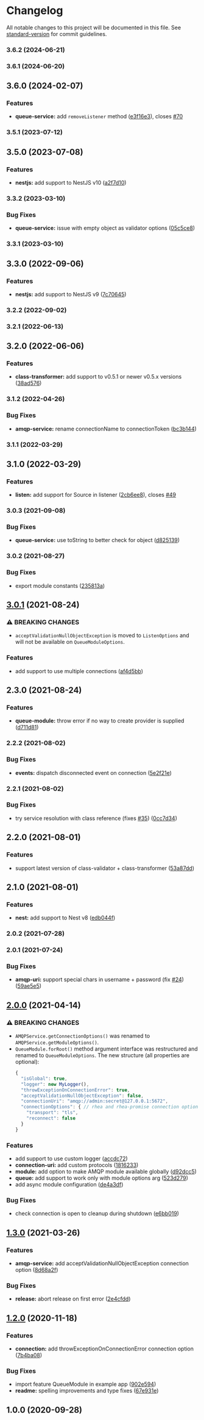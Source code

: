 # Changelog

All notable changes to this project will be documented in this file. See [standard-version](https://github.com/conventional-changelog/standard-version) for commit guidelines.

### 3.6.2 (2024-06-21)

### 3.6.1 (2024-06-20)

## 3.6.0 (2024-02-07)


### Features

* **queue-service:** add `removeListener` method ([e3f16e3](https://github.com/team-supercharge/nest-amqp/commit/e3f16e37e28555723eef6869015afa8870298d1f)), closes [#70](https://github.com/team-supercharge/nest-amqp/issues/70)

### 3.5.1 (2023-07-12)

## 3.5.0 (2023-07-08)


### Features

* **nestjs:** add support to NestJS v10 ([a2f7d10](https://github.com/team-supercharge/nest-amqp/commit/a2f7d10e610b3f8760abdcc2a7df1677fda56704))

### 3.3.2 (2023-03-10)


### Bug Fixes

* **queue-service:** issue with empty object as validator options ([05c5ce8](https://github.com/team-supercharge/nest-amqp/commit/05c5ce86521b1955aa6687b3ccdb29bbc81623af))

### 3.3.1 (2023-03-10)

## 3.3.0 (2022-09-06)


### Features

* **nestjs:** add support to NestJS v9 ([7c70645](https://github.com/team-supercharge/nest-amqp/commit/7c70645e33e4d8dc9c349f14468160155a2bca20))

### 3.2.2 (2022-09-02)

### 3.2.1 (2022-06-13)

## 3.2.0 (2022-06-06)


### Features

* **class-transformer:** add support to v0.5.1 or newer v0.5.x versions ([38ad576](https://github.com/team-supercharge/nest-amqp/commit/38ad5760875c1bc0892975763916893e1d112673))

### 3.1.2 (2022-04-26)


### Bug Fixes

* **amqp-service:** rename connectionName to connectionToken ([bc3b144](https://github.com/team-supercharge/nest-amqp/commit/bc3b14457efed5efe988ad0ac2135520720086d9))

### 3.1.1 (2022-03-29)

## 3.1.0 (2022-03-29)


### Features

* **listen:** add support for Source in listener ([2cb6ee8](https://github.com/team-supercharge/nest-amqp/commit/2cb6ee829b18bfcc318bb5e5c763e3370f02e44c)), closes [#49](https://github.com/team-supercharge/nest-amqp/issues/49)

### 3.0.3 (2021-09-08)


### Bug Fixes

* **queue-service:** use toString to better check for object ([d825139](https://github.com/team-supercharge/nest-amqp/commit/d825139063a0dfbdfb95c06c1f00551044816962))

### 3.0.2 (2021-08-27)


### Bug Fixes

* export module constants ([235813a](https://github.com/team-supercharge/nest-amqp/commit/235813a471676da20493656b1f0c3de443a7d3b0))

## [3.0.1](https://github.com/team-supercharge/nest-amqp/compare/v2.3.0...v3.0.1) (2021-08-24)


### ⚠ BREAKING CHANGES

* `acceptValidationNullObjectException` is moved to `ListenOptions` and
  will not be available on `QueueModuleOptions`.
### Features

* add support to use multiple connections ([af4d5bb](https://github.com/team-supercharge/nest-amqp/commit/af4d5bb7c2861031dbb20284b87cba88b663bab7))

## 2.3.0 (2021-08-24)


### Features

* **queue-module:** throw error if no way to create provider is supplied ([d711d81](https://github.com/team-supercharge/nest-amqp/commit/d711d81344b641f43d8e85f8ae38e5eb74115209))

### 2.2.2 (2021-08-02)


### Bug Fixes

* **events:** dispatch disconnected event on connection ([5e2f21e](https://github.com/team-supercharge/nest-amqp/commit/5e2f21ebb76b278127dbc97b8ea06b8f098e5baa))

### 2.2.1 (2021-08-02)


### Bug Fixes

* try service resolution with class reference (fixes [#35](https://github.com/team-supercharge/nest-amqp/issues/35)) ([0cc7d34](https://github.com/team-supercharge/nest-amqp/commit/0cc7d344734c72b54ac6fb0886f9300f71fea0db))

## 2.2.0 (2021-08-01)


### Features

* support latest version of class-validator + class-transformer ([53a87dd](https://github.com/team-supercharge/nest-amqp/commit/53a87dde0504c22aa3fcead02e2e777181bd2a86))

## 2.1.0 (2021-08-01)


### Features

* **nest:** add support to Nest v8 ([edb044f](https://github.com/team-supercharge/nest-amqp/commit/edb044f71422d20e4dc5e864517d4f412183cb2e))

### 2.0.2 (2021-07-28)

### 2.0.1 (2021-07-24)


### Bug Fixes

* **amqp-uri:** support special chars in username + password (fix [#24](https://github.com/team-supercharge/nest-amqp/issues/24)) ([59ae5e5](https://github.com/team-supercharge/nest-amqp/commit/59ae5e53ce32b06f2227103cb0abf64666d80711))

## [2.0.0](https://github.com/team-supercharge/nest-amqp/compare/v1.3.0...v2.0.0) (2021-04-14)


### ⚠ BREAKING CHANGES

* `AMQPService.getConnectionOptions()` was renamed to `AMQPService.getModuleOptions()`.
* `QueueModule.forRoot()` method argument interface was restructured and renamed to `QueueModuleOptions`.
  The new structure (all properties are optional):
  ```javascript
  {
    "isGlobal": true,
    "logger": new MyLogger(),
    "throwExceptionOnConnectionError": true,
    "acceptValidationNullObjectException": false,
    "connectionUri": "amqp://admin:secret@127.0.0.1:5672",
    "connectionOptions": { // rhea and rhea-promise connection options go here
      "transport": "tls",
      "reconnect": false
    }
  }
  ```

### Features

* add support to use custom logger ([accdc72](https://github.com/team-supercharge/nest-amqp/commit/accdc72b253e18f4a28709c4f3599cb3153fe7e5))
* **connection-uri:** add custom protocols ([1816233](https://github.com/team-supercharge/nest-amqp/commit/1816233aacee749e958703073ecacd443b9ed1cb))
* **module:** add option to make AMQP module available globally ([d92dcc5](https://github.com/team-supercharge/nest-amqp/commit/d92dcc5026a8d91fc9b7f843d40469ce86e92235))
* **queue:** add support to work only with module options arg ([523d279](https://github.com/team-supercharge/nest-amqp/commit/523d279d307c436f3818eb4d66fa46d0275d14a9))
* add async module configuration ([de4a3df](https://github.com/team-supercharge/nest-amqp/commit/de4a3df18ba4841b1ef16e2a8d8adadd343a7b4d))


### Bug Fixes

* check connection is open to cleanup during shutdown ([e6bb019](https://github.com/team-supercharge/nest-amqp/commit/e6bb019c464447b4e5976eb9bff8f4bcf1ecdb5b))

## [1.3.0](https://github.com/team-supercharge/nest-amqp/compare/v1.2.0...v1.3.0) (2021-03-26)


### Features

* **amqp-service:** add acceptValidationNullObjectException connection option ([8d68a2f](https://github.com/team-supercharge/nest-amqp/commit/8d68a2fc1ffaaed8d01fb88a53efc66ec4ba7eef))


### Bug Fixes

* **release:** abort release on first error ([2e4cfdd](https://github.com/team-supercharge/nest-amqp/commit/2e4cfdd1569f568e87e0cf9615d42a4bd8465186))

## [1.2.0](https://github.com/team-supercharge/nest-amqp/compare/v1.0.0...v1.2.0) (2020-11-18)


### Features

* **connection:** add throwExceptionOnConnectionError connection option ([7b4ba08](https://github.com/team-supercharge/nest-amqp/commit/7b4ba08ad00bbdb741aaa3f507f941ada3cd5981))


### Bug Fixes

* import feature QueueModule in example app ([902e594](https://github.com/team-supercharge/nest-amqp/commit/902e5944d496847c160356b2e15d535548482c47))
* **readme:** spelling improvements and type fixes ([67e931e](https://github.com/team-supercharge/nest-amqp/commit/67e931e6017b9298525836bb7dd49f06d4a99e4b))

## 1.0.0 (2020-09-28)

